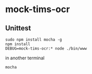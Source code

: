 # mock-tims-ocr

## Unittest

```
sudo npm install mocha -g
npm install
DEBUG=mock-tims-ocr:* node ./bin/www
```

in another terminal

```
mocha
```
